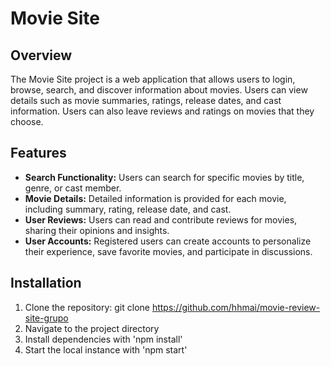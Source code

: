 # Movie Site

## Overview

The Movie Site project is a web application that allows users to login, browse, search, and discover information about movies. Users can view details such as movie summaries, ratings, release dates, and cast information. Users can also leave reviews and ratings on movies that they choose.

## Features

- **Search Functionality:** Users can search for specific movies by title, genre, or cast member.
- **Movie Details:** Detailed information is provided for each movie, including summary, rating, release date, and cast.
- **User Reviews:** Users can read and contribute reviews for movies, sharing their opinions and insights.
- **User Accounts:** Registered users can create accounts to personalize their experience, save favorite movies, and participate in discussions.

## Installation

1. Clone the repository: git clone https://github.com/hhmai/movie-review-site-grupo
2. Navigate to the project directory
3. Install dependencies with 'npm install'
4. Start the local instance with 'npm start'

